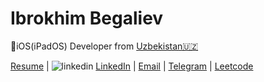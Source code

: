 # Ibrokhim Begaliev
iOS(iPadOS) Developer  from  [Uzbekistan🇺🇿](https://en.wikipedia.org/wiki/Uzbekistan)



[Resume](https://github.com/ibegaliev/AboutMySelf) |
![linkedin](https://upload.wikimedia.org/wikipedia/commons/thumb/c/ca/LinkedIn_logo_initials.png/768px-LinkedIn_logo_initials.png) [LinkedIn](https://www.linkedin.com/in/ibegaliev/) |
[Email](mailto:ibrohimbek2048@gmail.com) |
[Telegram](https://t.me/ibegalievblogi) |
[Leetcode](https://leetcode.com/ibegaliev/)
